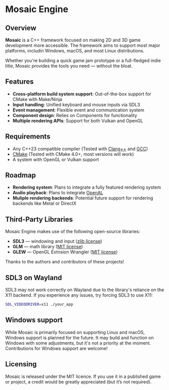 # Mosaic Engine

## Overview

**Mosaic** is a C++ framework focused on making 2D and 3D game development more accessible. The framework aims to support most major platforms, includin Windows, macOS, and most Linux distributions.

Whether you're building a quick game jam prototype or a full-fledged indie title, Mosaic provides the tools you need — without the bloat.

## Features

- **Cross-platform build system support**: Out-of-the-box support for CMake with Make/Ninja
- **Input handling**: Unified keyboard and mouse inputs via SDL3
- **Event management**: Flexible event and communication system
- **Component design**: Relies on Components for functionality
- **Multiple rendering APIs**: Support for both Vulkan and OpenGL

## Requirements

- Any C++23 compatible compiler (Tested with [Clang++](https://clang.llvm.org) and [GCC](https://gcc.gnu.org))
- [CMake](https://cmake.org/) (Tested with CMake 4.0+, most versions will work)
- A system with OpenGL or Vulkan support

## Roadmap

- **Rendering system**: Plans to integrate a fully featured rendering system
- **Audio playback**: Plans to integrate [OpenAL](https://www.openal.org/)
- **Muliple rendering backends**: Potential future support for rendering backends like Metal or DirectX

## Third-Party Libraries

Mosaic Engine makes use of the following open-source libraries:

- **SDL3** — windowing and input ([zlib license](https://www.libsdl.org/license.php))
- **GLM** — math library ([MIT license](https://github.com/g-truc/glm))
- **GLEW** — OpenGL Extnsion Wrangler ([MIT license](https://glew.sourceforge.net))

Thanks to the authors and contributors of these projects!

## SDL3 on Wayland

SDL3 may not work correctly on Wayland due to the library's reliance on the X11 backend. If you experience any issues, try forcing SDL3 to use X11:
```bash
SDL_VIDEODRIVER=x11 ./your_app
```

## Windows support

While Mosaic is primarily focused on supporting Linux and macOS, Windows support is planned for the future. It may build and function on Windows with some adjustments, but it's not a priority at the moment. Contributions for Windows support are welcome!

## Licensing

Mosaic is released under the MIT licence. If you use it in a published game or project, a credit would be greatly appreciated (but it’s not required).